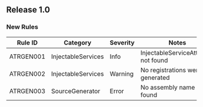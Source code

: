 ## Release 1.0

### New Rules

 Rule ID   | Category           | Severity | Notes                                
-----------|--------------------|----------|--------------------------------------
 ATRGEN001 | InjectableServices | Info     | InjectableServiceAttribute not found 
 ATRGEN002 | InjectableServices | Warning  | No registrations were generated      
 ATRGEN003 | SourceGenerator    | Error    | No assembly name was found      